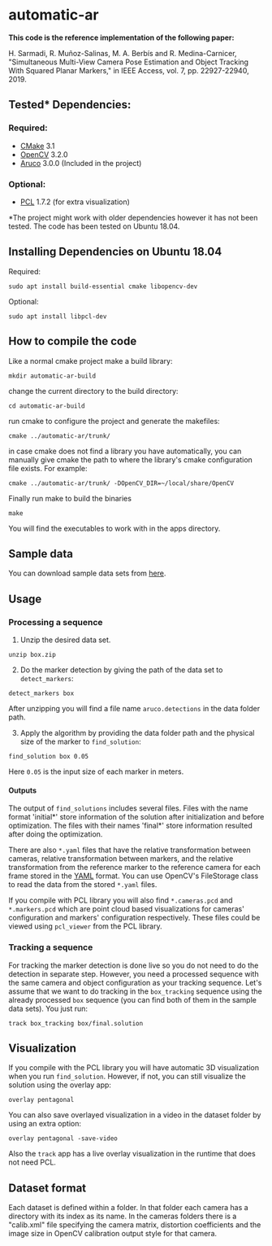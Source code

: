 # automatic-ar

**This code is the reference implementation of the following paper:**

H. Sarmadi, R. Muñoz-Salinas, M. A. Berbís and R. Medina-Carnicer, "Simultaneous Multi-View Camera Pose Estimation and Object Tracking With Squared Planar Markers," in IEEE Access, vol. 7, pp. 22927-22940, 2019.

## Tested* Dependencies:

### Required:
* [CMake](https://cmake.org/) 3.1
* [OpenCV](https://opencv.org/) 3.2.0
* [Aruco](https://www.uco.es/investiga/grupos/ava/node/26) 3.0.0 (Included in the project)

### Optional:

* [PCL](http://pointclouds.org/) 1.7.2 (for extra visualization)

*The project might work with older dependencies however it has not been tested. The code has been tested on Ubuntu 18.04.

## Installing Dependencies on Ubuntu 18.04
Required:
```shell
sudo apt install build-essential cmake libopencv-dev
```
Optional:
```shell
sudo apt install libpcl-dev
```

## How to compile the code

Like a normal cmake project make a build library:

```shell
mkdir automatic-ar-build
```
change the current directory to the build directory:
```shell
cd automatic-ar-build
```
run cmake to configure the project and generate the makefiles:

```shell
cmake ../automatic-ar/trunk/
```
in case cmake does not find a library you have automatically, you can manually give cmake the path to where the library's cmake configuration file exists. For example:
```shell
cmake ../automatic-ar/trunk/ -DOpenCV_DIR=~/local/share/OpenCV
```
Finally run make to build the binaries
```shell
make
```
You will find the executables to work with in the apps directory.
## Sample data
You can download sample data sets from [here](https://1drv.ms/f/s!AiqOy8zYx2s4anNC5gMc4tA_XfU).

## Usage

### Processing a sequence

1. Unzip the desired data set.
```shell
unzip box.zip
```
2. Do the marker detection by giving the path of the data set to `detect_markers`:
```shell
detect_markers box
```
After unzipping you will find a file name `aruco.detections` in the data folder path.

3. Apply the algorithm by providing the data folder path and the physical size of the marker to `find_solution`:
```shell
find_solution box 0.05
```
Here `0.05` is the input size of each marker in meters.

#### Outputs

The output of `find_solutions` includes several files. Files with the name format 'initial*' store information of the solution after initialization and before optimization. The files with their names 'final*' store information resulted after doing the optimization.

There are also `*.yaml` files that have the relative transformation between cameras, relative transformation between markers, and the relative transformation from the reference marker to the reference camera for each frame stored in the [YAML](http://yaml.org/) format. You can use OpenCV's FileStorage class to read the data from the stored `*.yaml` files.

If you compile with PCL library you will also find `*.cameras.pcd` and `*.markers.pcd` which are point cloud based visualizations for cameras' configuration and markers' configuration respectively. These files could be viewed using `pcl_viewer` from the PCL library.

### Tracking a sequence

For tracking the marker detection is done live so you do not need to do the detection in separate step. However, you need a processed sequence with the same camera and object configuration as your tracking sequence. Let's assume that we want to do tracking in the `box_tracking` sequence using the already processed `box` sequence (you can find both of them in the sample data sets). You just run:
```shell
track box_tracking box/final.solution
```

## Visualization
If you compile with the PCL library you will have automatic 3D visualization when you run `find_solution`. However, if not, you can still visualize the solution using the overlay app:
```shell
overlay pentagonal
```
You can also save overlayed visualization in a video in the dataset folder by using an extra option:
```shell
overlay pentagonal -save-video
```
Also the `track` app has a live overlay visualization in the runtime that does not need PCL.

## Dataset format

Each dataset is defined within a folder. In that folder each camera has a directory with its index as its name. In the cameras folders there is a "calib.xml" file specifying the camera matrix, distortion coefficients and the image size in OpenCV calibration output style for that camera.
